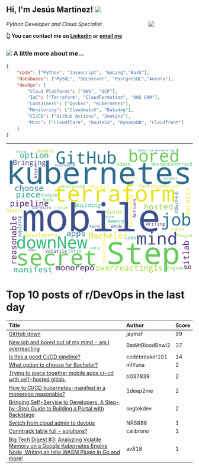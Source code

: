 <!--
**jmartinezl/jmartinezl** is a ✨ _special_ ✨ repository because its `README.md` (this file) appears on your GitHub profile.

Here are some ideas to get you started:

- 🔭 I’m currently working on ...
- 🌱 I’m currently learning ...
- 👯 I’m looking to collaborate on ...
- 🤔 I’m looking for help with ...
- 💬 Ask me about ...
- 📫 How to reach me: ...
- 😄 Pronouns: ...
- ⚡ Fun fact: ...
-->

<h2>Hi, I'm Jesús Martinez! <img src="https://media.giphy.com/media/WUlplcMpOCEmTGBtBW/giphy.gif" width="30"> </h2>
<img align='right' src="https://media.giphy.com/media/NytMLKyiaIh6VH9SPm/giphy.gif" width="120">
<p><em>Python Developer and Cloud Specialist
</em></p>

**👆 You can contact me on [Linkedin](https://www.linkedin.com/in/jes%C3%BAs-martinez-2b7b10104/) or [email me](mailto:jesus.mtz.lorenzo@gmail.com)**

### <img src="https://media.giphy.com/media/VgCDAzcKvsR6OM0uWg/giphy.gif" width="50"> A little more about me...  

```json
{
    "code": ["Python", "Javascript", "GoLang","Bash"],
    "databases": ["MySQL", "SQLServer", "PostgreSQL","Aurora"],
    "devOps": [
        "Cloud Platforms": ["AWS", "GCP"],
        "IaC": ["Terraform", "CloudFormation", "AWS SAM"],
        "Containers": ["Docker", "Kubernetes"],
        "Monitoring": ["Cloudwatch", "Datadog"],
        "CI/CD": ["Github Actions", "Jenkins"],
        "Misc": ["Cloudflare", "Route53", "DynamoDB", "Cloudfront"]
    ]
}
```
---

![Wordcloud](./cloud.png)

# Top 10 posts of r/DevOps in the last day

| Title | Author | Score |
|:---|:---|:---|
| [GitHub down](https://www.reddit.com/r/devops/comments/14mbas9/github_down/) | jaymef | 99 |
| [New job and bored out of my mind - am I overreacting](https://www.reddit.com/r/devops/comments/14m7jc9/new_job_and_bored_out_of_my_mind_am_i_overreacting/) | BadAtBloodBowl2 | 37 |
| [Is this a good Ci/CD pipeline?](https://www.reddit.com/r/devops/comments/14md2er/is_this_a_good_cicd_pipeline/) | codebreaker101 | 14 |
| [What option to choose for Bachelor?](https://www.reddit.com/r/devops/comments/14m6c7l/what_option_to_choose_for_bachelor/) | mlYuna | 2 |
| [Trying to piece together mobile apps ci-cd with self-hosted gitlab.](https://www.reddit.com/r/devops/comments/14m907a/trying_to_piece_together_mobile_apps_cicd_with/) | b037839 | 2 |
| [How to CI/CD kubernetes-manifest in a monorepo reasonable?](https://www.reddit.com/r/devops/comments/14m75mj/how_to_cicd_kubernetesmanifest_in_a_monorepo/) | 1deep2me | 2 |
| [Bringing Self-Service to Developers: A Step-by-Step Guide to Building a Portal with Backstage](https://www.reddit.com/r/devops/comments/14m77u0/bringing_selfservice_to_developers_a_stepbystep/) | segtekdev | 2 |
| [Switch from cloud admin to devops](https://www.reddit.com/r/devops/comments/14mi024/switch_from_cloud_admin_to_devops/) | NRS888 | 1 |
| [Conntrack table full - solutions?](https://www.reddit.com/r/devops/comments/14mtv6d/conntrack_table_full_solutions/) | calibrono | 1 |
| [Big Tech Digest #3: Analyzing Volatile Memory on a Google Kubernetes Engine Node, Writing an Istio WASM Plugin in Go and more!](https://www.reddit.com/r/devops/comments/14mffd0/big_tech_digest_3_analyzing_volatile_memory_on_a/) | av818 | 1 |
